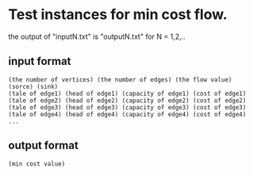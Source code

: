 # Test instances for min cost flow.
the output of "inputN.txt" is "outputN.txt" for N = 1,2,..

## input format
```
(the number of vertices) (the number of edges) (the flow value)
(sorce) (sink)
(tale of edge1) (head of edge1) (capacity of edge1) (cost of edge1)
(tale of edge2) (head of edge2) (capacity of edge2) (cost of edge2)
(tale of edge3) (head of edge3) (capacity of edge3) (cost of edge3)
(tale of edge4) (head of edge4) (capacity of edge4) (cost of edge4)
...
```

## output format
```
(min cost value)
```

